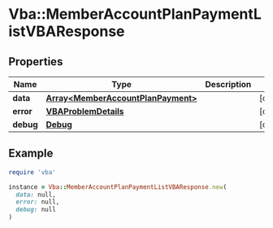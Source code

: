 # Vba::MemberAccountPlanPaymentListVBAResponse

## Properties

| Name | Type | Description | Notes |
| ---- | ---- | ----------- | ----- |
| **data** | [**Array&lt;MemberAccountPlanPayment&gt;**](MemberAccountPlanPayment.md) |  | [optional] |
| **error** | [**VBAProblemDetails**](VBAProblemDetails.md) |  | [optional] |
| **debug** | [**Debug**](Debug.md) |  | [optional] |

## Example

```ruby
require 'vba'

instance = Vba::MemberAccountPlanPaymentListVBAResponse.new(
  data: null,
  error: null,
  debug: null
)
```

